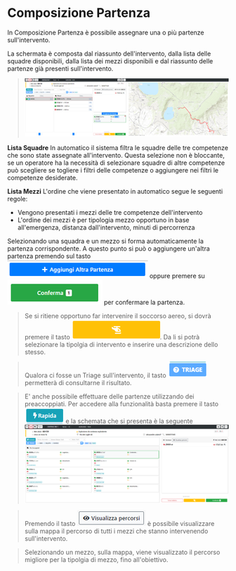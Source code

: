 # Composizione Partenza

In Composizione Partenza è possibile assegnare una o più partenze sull'intervento.

La schermata è composta dal riassunto dell'intervento, dalla lista delle squadre disponibili, dalla lista dei mezzi disponibili e dal riassunto delle partenze già presenti sull'intervento.

> ![Composizione Partenza](./img/ComposizionePartenza.png)

<b>Lista Squadre</b>
In automatico il sistema filtra le squadre delle tre competenze che sono state assegnate all'intervento.
Questa selezione non è bloccante, se un operatore ha la necessità di selezionare squadre di altre competenze può scegliere se togliere i filtri delle competenze o aggiungere nei filtri le competenze desiderate.

<b>Lista Mezzi</b>
L'ordine che viene presentato in automatico segue le seguenti regole:
- Vengono presentati i mezzi delle tre competenze dell'intervento
- L'ordine dei mezzi è per tipologia mezzo opportuno in base all'emergenza, distanza dall'intervento, minuti di percorrenza

Selezionando una squadra e un mezzo si forma automaticamente la partenza corrispondente. 
A questo punto si può o aggiungere un'altra partenza premendo sul tasto ![Composizione Partenza](./img/btn_AddPartenza.png) oppure premere su ![Composizione Partenza](./img/btn_conferma.png) per confermare la partenza.

> Se si ritiene opportuno far intervenire il soccorso aereo, si dovrà premere il tasto ![Composizione Partenza](./img/btn_SocAereo.png). Da li si potrà selezionare la tipolgia di intervento e inserire una descrizione dello stesso. 

> Qualora ci fosse un Triage sull'intervento, il tasto ![Composizione Partenza](./img/btn_triage.png) permetterà di consultarne il risultato.

> E' anche possibile effettuare delle partenze utilizzando dei preaccoppiati. Per accedere alla funzionalità basta premere il tasto ![Composizione Partenza](./img/btn_rapida.png) e la schemata che si presenta è la seguente
![Composizione Partenza](./img/ComposizionePartenza_Preaccoppiati.png)

> Premendo il tasto ![Composizione Partenza](./img/btn_percorsi.png) è possibile visualizzare sulla mappa il percorso di tutti i mezzi che stanno intervenendo sull'intervento.

> Selezionando un mezzo, sulla mappa, viene visualizzato il percorso migliore per la tipolgia di mezzo, fino all'obiettivo.

